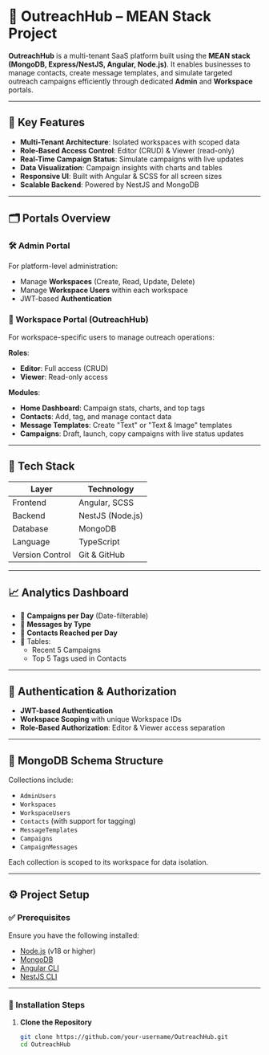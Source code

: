 # 📨 OutreachHub – MEAN Stack Project

**OutreachHub** is a multi-tenant SaaS platform built using the **MEAN stack (MongoDB, Express/NestJS, Angular, Node.js)**. It enables businesses to manage contacts, create message templates, and simulate targeted outreach campaigns efficiently through dedicated **Admin** and **Workspace** portals.

---

## 🚀 Key Features

- **Multi-Tenant Architecture**: Isolated workspaces with scoped data
- **Role-Based Access Control**: Editor (CRUD) & Viewer (read-only)
- **Real-Time Campaign Status**: Simulate campaigns with live updates
- **Data Visualization**: Campaign insights with charts and tables
- **Responsive UI**: Built with Angular & SCSS for all screen sizes
- **Scalable Backend**: Powered by NestJS and MongoDB

---

## 🗂️ Portals Overview

### 🛠 Admin Portal

For platform-level administration:
- Manage **Workspaces** (Create, Read, Update, Delete)
- Manage **Workspace Users** within each workspace
- JWT-based **Authentication**

### 👥 Workspace Portal (OutreachHub)

For workspace-specific users to manage outreach operations:

**Roles**:
- **Editor**: Full access (CRUD)
- **Viewer**: Read-only access

**Modules**:
- **Home Dashboard**: Campaign stats, charts, and top tags
- **Contacts**: Add, tag, and manage contact data
- **Message Templates**: Create "Text" or "Text & Image" templates
- **Campaigns**: Draft, launch, copy campaigns with live status updates

---

## 🧰 Tech Stack

| Layer           | Technology           |
|----------------|----------------------|
| Frontend       | Angular, SCSS        |
| Backend        | NestJS (Node.js)     |
| Database       | MongoDB              |
| Language       | TypeScript           |
| Version Control| Git & GitHub         |

---

## 📈 Analytics Dashboard

- 📅 **Campaigns per Day** (Date-filterable)
- 🧾 **Messages by Type**
- 📇 **Contacts Reached per Day**
- 🧮 Tables:
  - Recent 5 Campaigns
  - Top 5 Tags used in Contacts

---

## 🔐 Authentication & Authorization

- **JWT-based Authentication**
- **Workspace Scoping** with unique Workspace IDs
- **Role-Based Authorization**: Editor & Viewer access separation

---

## 🧱 MongoDB Schema Structure

Collections include:

- `AdminUsers`
- `Workspaces`
- `WorkspaceUsers`
- `Contacts` (with support for tagging)
- `MessageTemplates`
- `Campaigns`
- `CampaignMessages`

Each collection is scoped to its workspace for data isolation.

---

## ⚙️ Project Setup

### ✅ Prerequisites

Ensure you have the following installed:

- [Node.js](https://nodejs.org/) (v18 or higher)
- [MongoDB](https://www.mongodb.com/)
- [Angular CLI](https://angular.io/cli)
- [NestJS CLI](https://docs.nestjs.com/cli/overview)

---

### 🚀 Installation Steps

1. **Clone the Repository**  
   ```bash
   git clone https://github.com/your-username/OutreachHub.git
   cd OutreachHub
